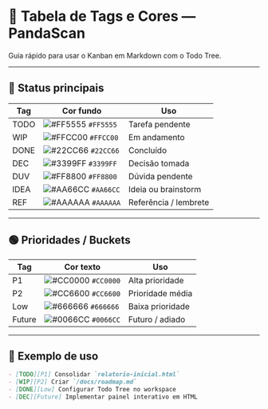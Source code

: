 # 🎨 Tabela de Tags e Cores — PandaScan

Guia rápido para usar o Kanban em Markdown com o Todo Tree.

---

## 🔴 Status principais
| Tag   | Cor fundo | Uso |
|-------|-----------|-----|
| TODO  | ![#FF5555](https://via.placeholder.com/15/FF5555/000000?text=+) `#FF5555` | Tarefa pendente |
| WIP   | ![#FFCC00](https://via.placeholder.com/15/FFCC00/000000?text=+) `#FFCC00` | Em andamento |
| DONE  | ![#22CC66](https://via.placeholder.com/15/22CC66/000000?text=+) `#22CC66` | Concluído |
| DEC   | ![#3399FF](https://via.placeholder.com/15/3399FF/000000?text=+) `#3399FF` | Decisão tomada |
| DUV   | ![#FF8800](https://via.placeholder.com/15/FF8800/000000?text=+) `#FF8800` | Dúvida pendente |
| IDEA  | ![#AA66CC](https://via.placeholder.com/15/AA66CC/000000?text=+) `#AA66CC` | Ideia ou brainstorm |
| REF   | ![#AAAAAA](https://via.placeholder.com/15/AAAAAA/000000?text=+) `#AAAAAA` | Referência / lembrete |

---

## 🟢 Prioridades / Buckets
| Tag   | Cor texto | Uso |
|-------|-----------|-----|
| P1    | ![#CC0000](https://via.placeholder.com/15/CC0000/000000?text=+) `#CC0000` | Alta prioridade |
| P2    | ![#CC6600](https://via.placeholder.com/15/CC6600/000000?text=+) `#CC6600` | Prioridade média |
| Low   | ![#666666](https://via.placeholder.com/15/666666/000000?text=+) `#666666` | Baixa prioridade |
| Future| ![#0066CC](https://via.placeholder.com/15/0066CC/000000?text=+) `#0066CC` | Futuro / adiado |

---

## 📌 Exemplo de uso
```markdown
- [TODO][P1] Consolidar `relatorio-inicial.html`
- [WIP][P2] Criar `/docs/roadmap.md`
- [DONE][Low] Configurar Todo Tree no workspace
- [DEC][Future] Implementar painel interativo em HTML
